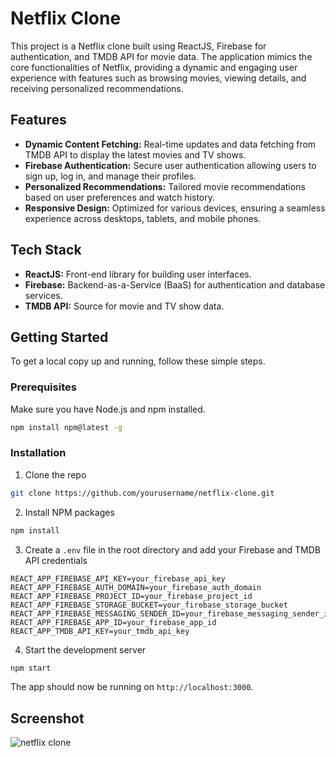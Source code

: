 # Netflix Clone

This project is a Netflix clone built using ReactJS, Firebase for authentication, and TMDB API for movie data. The application mimics the core functionalities of Netflix, providing a dynamic and engaging user experience with features such as browsing movies, viewing details, and receiving personalized recommendations.

## Features

- **Dynamic Content Fetching:** Real-time updates and data fetching from TMDB API to display the latest movies and TV shows.
- **Firebase Authentication:** Secure user authentication allowing users to sign up, log in, and manage their profiles.
- **Personalized Recommendations:** Tailored movie recommendations based on user preferences and watch history.
- **Responsive Design:** Optimized for various devices, ensuring a seamless experience across desktops, tablets, and mobile phones.

## Tech Stack

- **ReactJS:** Front-end library for building user interfaces.
- **Firebase:** Backend-as-a-Service (BaaS) for authentication and database services.
- **TMDB API:** Source for movie and TV show data.

## Getting Started

To get a local copy up and running, follow these simple steps.

### Prerequisites

Make sure you have Node.js and npm installed.

```bash
npm install npm@latest -g
```

### Installation

1. Clone the repo

```bash
git clone https://github.com/yourusername/netflix-clone.git
```

2. Install NPM packages

```bash
npm install
```

3. Create a `.env` file in the root directory and add your Firebase and TMDB API credentials

```env
REACT_APP_FIREBASE_API_KEY=your_firebase_api_key
REACT_APP_FIREBASE_AUTH_DOMAIN=your_firebase_auth_domain
REACT_APP_FIREBASE_PROJECT_ID=your_firebase_project_id
REACT_APP_FIREBASE_STORAGE_BUCKET=your_firebase_storage_bucket
REACT_APP_FIREBASE_MESSAGING_SENDER_ID=your_firebase_messaging_sender_id
REACT_APP_FIREBASE_APP_ID=your_firebase_app_id
REACT_APP_TMDB_API_KEY=your_tmdb_api_key
```

4. Start the development server

```bash
npm start
```

The app should now be running on `http://localhost:3000`.

## Screenshot
![netflix clone](https://github.com/DEEPVYAS03/netflix-clone/assets/113181349/37ccbd5e-50c2-4508-a791-cf12e4484635)


